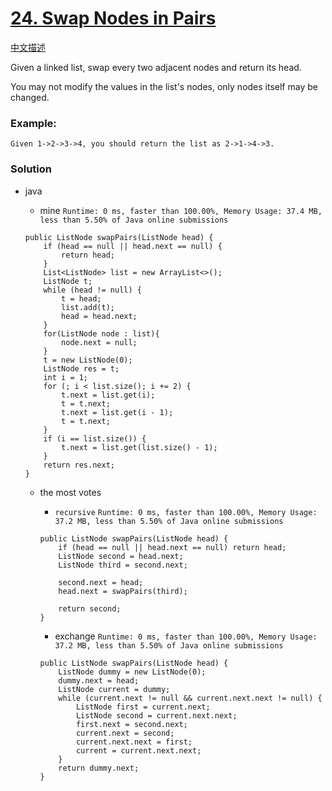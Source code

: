 # [24. Swap Nodes in Pairs](https://leetcode.com/problems/swap-nodes-in-pairs/)

[中文描述](https://leetcode-cn.com/problems/swap-nodes-in-pairs/)

Given a linked list, swap every two adjacent nodes and return its head.

You may not modify the values in the list's nodes, only nodes itself may be changed.

 

### Example:
```
Given 1->2->3->4, you should return the list as 2->1->4->3.
```

### Solution
* java
  * mine  `Runtime: 0 ms, faster than 100.00%, Memory Usage: 37.4 MB, less than 5.50% of Java online submissions`
  ```
  public ListNode swapPairs(ListNode head) {
      if (head == null || head.next == null) {
          return head;
      }
      List<ListNode> list = new ArrayList<>();
      ListNode t;
      while (head != null) {
          t = head;
          list.add(t);
          head = head.next;
      }
      for(ListNode node : list){
          node.next = null;
      }
      t = new ListNode(0);
      ListNode res = t;
      int i = 1;
      for (; i < list.size(); i += 2) {
          t.next = list.get(i);
          t = t.next;
          t.next = list.get(i - 1);
          t = t.next;
      }
      if (i == list.size()) {
          t.next = list.get(list.size() - 1);
      }
      return res.next;
  }
  ```
  
  * the most votes 
    * `recursive`  `Runtime: 0 ms, faster than 100.00%, Memory Usage: 37.2 MB, less than 5.50% of Java online submissions`
    ```
    public ListNode swapPairs(ListNode head) {
        if (head == null || head.next == null) return head;
        ListNode second = head.next;
        ListNode third = second.next;

        second.next = head;
        head.next = swapPairs(third);

        return second;
    }
    ```

    * exchange `Runtime: 0 ms, faster than 100.00%, Memory Usage: 37.2 MB, less than 5.50% of Java online submissions`
    ```
    public ListNode swapPairs(ListNode head) {
        ListNode dummy = new ListNode(0);
        dummy.next = head;
        ListNode current = dummy;
        while (current.next != null && current.next.next != null) {
            ListNode first = current.next;
            ListNode second = current.next.next;
            first.next = second.next;
            current.next = second;
            current.next.next = first;
            current = current.next.next;
        }
        return dummy.next;
    }
    ```
  
